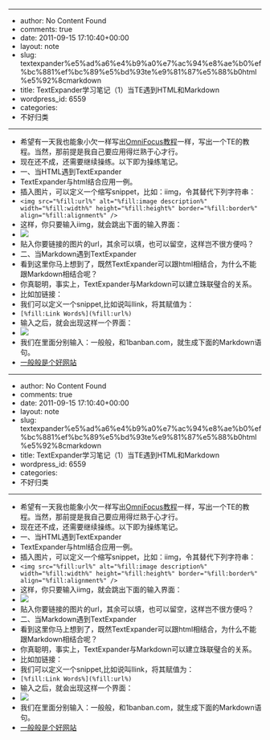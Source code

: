 - --
- author: No Content Found
- comments: true
- date: 2011-09-15 17:10:40+00:00
- layout: note
- slug: textexpander%e5%ad%a6%e4%b9%a0%e7%ac%94%e8%ae%b0%ef%bc%881%ef%bc%89%e5%bd%93te%e9%81%87%e5%88%b0html%e5%92%8cmarkdown
- title: TextExpander学习笔记（1）当TE遇到HTML和Markdown
- wordpress_id: 6559
- categories:
- 不好归类
- --
- 希望有一天我也能象小欠一样写出[OmniFocus教程](http://tumblr.com/xuz4o3y1ng)一样，写出一个TE的教程。当然，那前提是我自己要应用得烂熟于心才行。
- 现在还不成，还需要继续操练。以下即为操练笔记。
- 一、当HTML遇到TextExpander
- TextExpander与html结合应用一例。
- 插入图片，可以定义一个缩写snippet，比如：iimg，令其替代下列字符串：
- `<img src="%fill:url%" alt="%fill:image description%" width="%fill:width%" height="%fill:height%" border="%fill:border%" align="%fill:alignment%" />`
- 这样，你只要输入iimg，就会跳出下面的输入界面：
- ![](http://media.tumblr.com/tumblr_lrkpz0uR5W1qz6vj8.png)
- 贴入你要链接的图片的url，其余可以填，也可以留空，这样岂不很方便吗？
- 二、当Markdown遇到TextExpander
- 看到这里你马上想到了，既然TextExpander可以跟html相结合，为什么不能跟Markdown相结合呢？
- 你真聪明，事实上，TextExpander与Markdown可以建立珠联璧合的关系。
- 比如加链接：
- 我们可以定义一个snippet,比如说叫llink，将其赋值为：
- `[%fill:Link Words%](%fill:url%)`
- 输入之后，就会出现这样一个界面：
- ![](http://media.tumblr.com/tumblr_lrkqcbBswg1qz6vj8.png)
- 我们在里面分别输入：一般般，和1banban.com，就生成下面的Markdown语句。
- [一般般是个好网站](http://www.1banban.com)
- --
- author: No Content Found
- comments: true
- date: 2011-09-15 17:10:40+00:00
- layout: note
- slug: textexpander%e5%ad%a6%e4%b9%a0%e7%ac%94%e8%ae%b0%ef%bc%881%ef%bc%89%e5%bd%93te%e9%81%87%e5%88%b0html%e5%92%8cmarkdown
- title: TextExpander学习笔记（1）当TE遇到HTML和Markdown
- wordpress_id: 6559
- categories:
- 不好归类
- --
- 希望有一天我也能象小欠一样写出[OmniFocus教程](http://tumblr.com/xuz4o3y1ng)一样，写出一个TE的教程。当然，那前提是我自己要应用得烂熟于心才行。
- 现在还不成，还需要继续操练。以下即为操练笔记。
- 一、当HTML遇到TextExpander
- TextExpander与html结合应用一例。
- 插入图片，可以定义一个缩写snippet，比如：iimg，令其替代下列字符串：
- `<img src="%fill:url%" alt="%fill:image description%" width="%fill:width%" height="%fill:height%" border="%fill:border%" align="%fill:alignment%" />`
- 这样，你只要输入iimg，就会跳出下面的输入界面：
- ![](http://media.tumblr.com/tumblr_lrkpz0uR5W1qz6vj8.png)
- 贴入你要链接的图片的url，其余可以填，也可以留空，这样岂不很方便吗？
- 二、当Markdown遇到TextExpander
- 看到这里你马上想到了，既然TextExpander可以跟html相结合，为什么不能跟Markdown相结合呢？
- 你真聪明，事实上，TextExpander与Markdown可以建立珠联璧合的关系。
- 比如加链接：
- 我们可以定义一个snippet,比如说叫llink，将其赋值为：
- `[%fill:Link Words%](%fill:url%)`
- 输入之后，就会出现这样一个界面：
- ![](http://media.tumblr.com/tumblr_lrkqcbBswg1qz6vj8.png)
- 我们在里面分别输入：一般般，和1banban.com，就生成下面的Markdown语句。
- [一般般是个好网站](http://www.1banban.com)
